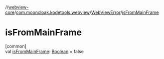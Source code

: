 //[webview-core](../../../index.md)/[com.mooncloak.kodetools.webview](../index.md)/[WebViewError](index.md)/[isFromMainFrame](is-from-main-frame.md)

# isFromMainFrame

[common]\
val [isFromMainFrame](is-from-main-frame.md): [Boolean](https://kotlinlang.org/api/latest/jvm/stdlib/kotlin/-boolean/index.html) = false
